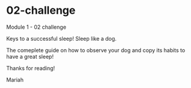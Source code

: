 # 02-challenge
Module 1 - 02 challenge

Keys to a successful sleep!
Sleep like a dog.

The comeplete guide on how to observe your dog and copy its habits to have a great sleep!


Thanks for reading!

Mariah
